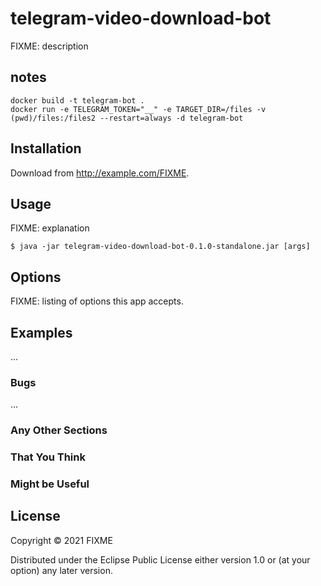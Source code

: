 # telegram-video-download-bot

FIXME: description

## notes
```
docker build -t telegram-bot .
docker run -e TELEGRAM_TOKEN="__" -e TARGET_DIR=/files -v (pwd)/files:/files2 --restart=always -d telegram-bot
```

## Installation

Download from http://example.com/FIXME.

## Usage

FIXME: explanation

    $ java -jar telegram-video-download-bot-0.1.0-standalone.jar [args]

## Options

FIXME: listing of options this app accepts.

## Examples

...

### Bugs

...

### Any Other Sections
### That You Think
### Might be Useful

## License

Copyright © 2021 FIXME

Distributed under the Eclipse Public License either version 1.0 or (at
your option) any later version.
